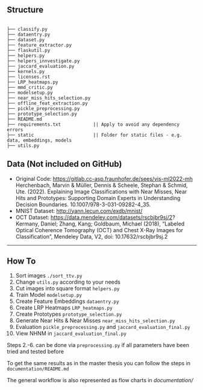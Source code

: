 ## Structure

```  

├── classify.py
├── dataentry.py
├── dataset.py
├── feature_extractor.py
├── flaskutil.py
├── helpers.py
├── helpers_innvestigate.py
├── jaccard_evaluation.py
├── kernels.py
├── licenses.rst
├── LRP_heatmaps.py
├── mmd_critic.py
├── modelsetup.py
├── near_miss_hits_selection.py
├── offline_feat_extraction.py
├── pickle_preprocessing.py
├── prototype_selection.py
├── README.md
├── requirements.txt            || Apply to avoid any dependency errors 
├── static                      || Folder for static files - e.g. data, embeddings, models
├── utils.py

```

## Data (Not included on GitHub)
- Original Code: https://gitlab.cc-asp.fraunhofer.de/sees/vis-ml2022-mh Herchenbach, Marvin & Müller, Dennis & Scheele, Stephan & Schmid, Ute. (2022). Explaining Image Classifications with Near Misses, Near Hits and Prototypes: Supporting Domain Experts in Understanding Decision Boundaries. 10.1007/978-3-031-09282-4_35. 
- MNIST Dataset: http://yann.lecun.com/exdb/mnist/
- OCT Dataset: https://data.mendeley.com/datasets/rscbjbr9sj/2? Kermany, Daniel; Zhang, Kang; Goldbaum, Michael (2018), “Labeled Optical Coherence Tomography (OCT) and Chest X-Ray Images for Classification”, Mendeley Data, V2, doi: 10.17632/rscbjbr9sj.2

---

## How To

1. Sort images `./sort_ttv.py`
2. Change `utils.py` according to your needs
3. Cut images into square format `helpers.py`
4. Train Model `modelsetup.py`
5. Create Feature Embeddings `dataentry.py`
6. Create LRP Heatmaps `LRP_heatmaps.py`
7. Create Prototypes `prototype_selection.py`
8. Generate Near Hits & Near Misses `near_miss_hits_selection.py`
9. Evaluation ``pickle_preprocessing.py`` and ``jaccard_evaluation_final.py``
10. View NHNM in ``jaccard_evaluation_final.py``

Steps 2.-6. can be done via `preprocessing.py` if all parameters have been tried and tested before

To get the same results as in the master thesis you can follow the steps in 
`documentation/README.md`

The general workflow is also represented as flow charts in _documentation/_

